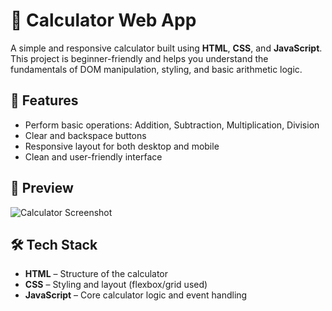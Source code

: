 
# 🧮 Calculator Web App

A simple and responsive calculator built using **HTML**, **CSS**, and **JavaScript**. This project is beginner-friendly and helps you understand the fundamentals of DOM manipulation, styling, and basic arithmetic logic.

## 🚀 Features

- Perform basic operations: Addition, Subtraction, Multiplication, Division
- Clear and backspace buttons
- Responsive layout for both desktop and mobile
- Clean and user-friendly interface

## 📸 Preview

![Calculator Screenshot](screenshot.png) <!-- Replace with your actual image path -->

## 🛠️ Tech Stack

- **HTML** – Structure of the calculator
- **CSS** – Styling and layout (flexbox/grid used)
- **JavaScript** – Core calculator logic and event handling
